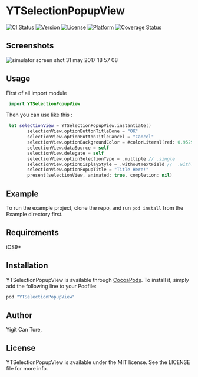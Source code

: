 # YTSelectionPopupView

[![CI Status](http://img.shields.io/travis/yigit26/YTSelectionPopupView.svg?style=flat)](https://travis-ci.org/yigit26/YTSelectionPopupView) 
[![Version](https://img.shields.io/cocoapods/v/YTSelectionPopupView.svg?style=flat)](http://cocoapods.org/pods/YTSelectionPopupView)
[![License](https://img.shields.io/cocoapods/l/YTSelectionPopupView.svg?style=flat)](http://cocoapods.org/pods/YTSelectionPopupView)
[![Platform](https://img.shields.io/cocoapods/p/YTSelectionPopupView.svg?style=flat)](http://cocoapods.org/pods/YTSelectionPopupView)
[![Coverage Status](https://coveralls.io/repos/github/yigit26/YTSelectionPopupView/badge.svg?branch=master)](https://coveralls.io/github/yigit26/YTSelectionPopupView?branch=master)

## Screenshots

![simulator screen shot 31 may 2017 18 57 08](https://cloud.githubusercontent.com/assets/4510936/26649004/fb1e68d4-464c-11e7-958a-8cba4f4d7068.png)


## Usage
First of all import module
```swift
 import YTSelectionPopupView
```
Then you can use like this :
```swift
 let selectionView = YTSelectionPopupView.instantiate()
        selectionView.optionButtonTitleDone = "OK"
        selectionView.optionButtonTitleCancel = "Cancel"
        selectionView.optionBackgroundColor = #colorLiteral(red: 0.9529411793, green: 0.6862745285, blue: 0.1333333403, alpha: 1)
        selectionView.dataSource = self
        selectionView.delegate = self
        selectionView.optionSelectionType = .multiple // .single
        selectionView.optionDisplayStyle = .withoutTextField //  .withTextField
        selectionView.optionPopupTitle = "Title Here!"
        present(selectionView, animated: true, completion: nil)
```
## Example

To run the example project, clone the repo, and run `pod install` from the Example directory first.

## Requirements
iOS9+

## Installation

YTSelectionPopupView is available through [CocoaPods](http://cocoapods.org). To install
it, simply add the following line to your Podfile:

```ruby
pod "YTSelectionPopupView"
```

## Author

Yigit Can Ture,

## License

YTSelectionPopupView is available under the MIT license. See the LICENSE file for more info.
